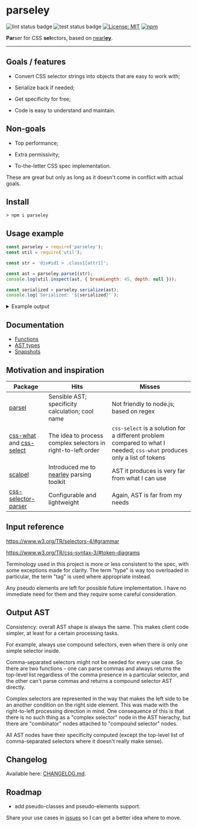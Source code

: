 # parseley

![lint status badge](https://github.com/mxxii/parseley/workflows/lint/badge.svg)
![test status badge](https://github.com/mxxii/parseley/workflows/test/badge.svg)
[![License: MIT](https://img.shields.io/badge/license-MIT-green.svg)](https://github.com/mxxii/parseley/blob/main/LICENSE)
[![npm](https://img.shields.io/npm/v/parseley?logo=npm)](https://www.npmjs.com/package/parseley)

**Par**ser for CSS **sel**ectors, based on [nearl**ey**](https://nearley.js.org/).

----


## Goals / features

* Convert CSS selector strings into objects that are easy to work with;

* Serialize back if needed;

* Get specificity for free;

* Code is easy to understand and maintain.


## Non-goals

* Top performance;

* Extra permissivity;

* To-the-letter CSS spec implementation.

These are great but only as long as it doesn't come in conflict with actual goals.


## Install

```shell
> npm i parseley
```


## Usage example

```js
const parseley = require('parseley');
const util = require('util');

const str = 'div#id1 > .class1[attr1]';

const ast = parseley.parse1(str);
console.log(util.inspect(ast, { breakLength: 45, depth: null }));

const serialized = parseley.serialize(ast);
console.log(`Serialized: '${serialized}'`);
```

<details><summary>Example output</summary>

```text
{ type: 'compound',
  list:
   [ { type: 'class',
       name: 'class1',
       specificity: [ 0, 1, 0 ] },
     { type: 'attrPresence',
       name: 'attr1',
       namespace: null,
       specificity: [ 0, 1, 0 ] },
     { type: 'combinator',
       combinator: '>',
       left:
        { type: 'compound',
          list:
           [ { type: 'tag',
               name: 'div',
               namespace: null,
               specificity: [ 0, 0, 1 ] },
             { type: 'id',
               name: 'id1',
               specificity: [ 1, 0, 0 ] } ],
          specificity: [ 1, 0, 1 ] } } ],
  specificity: [ 1, 2, 1 ] }
Serialized: 'div#id1>.class1[attr1]'
```

</details>


## Documentation

* [Functions](https://github.com/mxxii/parseley/blob/main/docs/index.md)
* [AST types](https://github.com/mxxii/parseley/blob/main/docs/modules/ast.md)
* [Snapshots](https://github.com/mxxii/parseley/blob/main/test/snapshots/snapshots.ts.md)


## Motivation and inspiration

| Package    | Hits      | Misses
| ---------- | --------- | ---------
| [parsel](https://github.com/leaverou/parsel) | Sensible AST; specificity calculation; cool name | Not friendly to node.js; based on regex
| [css-what](https://github.com/fb55/css-what) and [css-select](https://github.com/fb55/css-select) | The idea to process complex selectors in right-to-left order | `css-select` is a solution for a different problem compared to what I needed; `css-what` produces only a list of tokens
| [scalpel](https://github.com/gajus/scalpel)  | Introduced me to [nearley](https://nearley.js.org/) parsing toolkit | AST it produces is very far from what I can use
| [css-selector-parser](https://github.com/mdevils/css-selector-parser) | Configurable and lightweight | Again, AST is far from my needs


## Input reference

<https://www.w3.org/TR/selectors-4/#grammar>

<https://www.w3.org/TR/css-syntax-3/#token-diagrams>

Terminology used in this project is more or less consistent to the spec, with some exceptions made for clarity. The term "type" is way too overloaded in particular, the term "tag" is used where appropriate instead.

Any pseudo elements are left for possible future implementation. I have no immediate need for them and they require some careful consideration.


## Output AST

Consistency: overall AST shape is always the same. This makes client code simpler, at least for a certain processing tasks.

For example, always use compound selectors, even when there is only one simple selector inside.

Comma-separated selectors might not be needed for every use case. So there are two functions - one can parse commas and always returns the top-level list regardless of the comma presence in a particular selector, and the other can't parse commas and returns a compound selector AST directly.

Complex selectors are represented in the way that makes the left side to be an another condition on the right side element. This was made with the right-to-left processing direction in mind. One consequence of this is that there is no such thing as a "complex selector" node in the AST hierachy, but there are "combinator" nodes attached to "compound selector" nodes.

All AST nodes have their specificity computed (except the top-level list of comma-separated selectors where it doesn't really make sense).


## Changelog

Available here: [CHANGELOG.md](https://github.com/mxxii/parseley/blob/main/CHANGELOG.md).


## Roadmap

* add pseudo-classes and pseudo-elements support.

Share your use cases in [issues](https://github.com/mxxii/parseley/issues) so I can get a better idea where to move.
